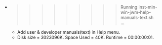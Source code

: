 * >>>>>>>>> Running inst-min-win-jwm-help-manuals-text.sh ...
  * Add user & developer manuals(text) in Help menu.
  * Disk size = 3023096K. Space Used = 40K. Runtime = 00:00:00:01.
